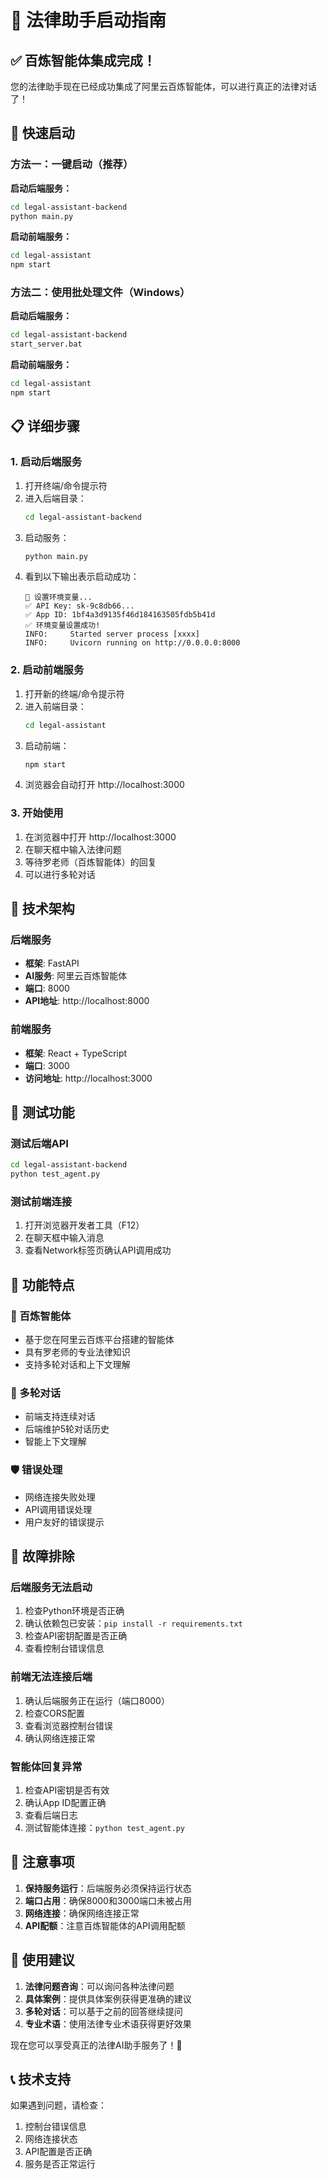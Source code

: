 # 🚀 法律助手启动指南

## ✅ 百炼智能体集成完成！

您的法律助手现在已经成功集成了阿里云百炼智能体，可以进行真正的法律对话了！

## 🎯 快速启动

### 方法一：一键启动（推荐）

**启动后端服务：**
```bash
cd legal-assistant-backend
python main.py
```

**启动前端服务：**
```bash
cd legal-assistant
npm start
```

### 方法二：使用批处理文件（Windows）

**启动后端服务：**
```bash
cd legal-assistant-backend
start_server.bat
```

**启动前端服务：**
```bash
cd legal-assistant
npm start
```

## 📋 详细步骤

### 1. 启动后端服务

1. 打开终端/命令提示符
2. 进入后端目录：
   ```bash
   cd legal-assistant-backend
   ```
3. 启动服务：
   ```bash
   python main.py
   ```
4. 看到以下输出表示启动成功：
   ```
   🔧 设置环境变量...
   ✅ API Key: sk-9c8db66...
   ✅ App ID: 1bf4a3d9135f46d184163505fdb5b41d
   ✅ 环境变量设置成功!
   INFO:     Started server process [xxxx]
   INFO:     Uvicorn running on http://0.0.0.0:8000
   ```

### 2. 启动前端服务

1. 打开新的终端/命令提示符
2. 进入前端目录：
   ```bash
   cd legal-assistant
   ```
3. 启动前端：
   ```bash
   npm start
   ```
4. 浏览器会自动打开 http://localhost:3000

### 3. 开始使用

1. 在浏览器中打开 http://localhost:3000
2. 在聊天框中输入法律问题
3. 等待罗老师（百炼智能体）的回复
4. 可以进行多轮对话

## 🔧 技术架构

### 后端服务
- **框架**: FastAPI
- **AI服务**: 阿里云百炼智能体
- **端口**: 8000
- **API地址**: http://localhost:8000

### 前端服务
- **框架**: React + TypeScript
- **端口**: 3000
- **访问地址**: http://localhost:3000

## 🧪 测试功能

### 测试后端API
```bash
cd legal-assistant-backend
python test_agent.py
```

### 测试前端连接
1. 打开浏览器开发者工具（F12）
2. 在聊天框中输入消息
3. 查看Network标签页确认API调用成功

## 🎉 功能特点

### 🤖 百炼智能体
- 基于您在阿里云百炼平台搭建的智能体
- 具有罗老师的专业法律知识
- 支持多轮对话和上下文理解

### 💬 多轮对话
- 前端支持连续对话
- 后端维护5轮对话历史
- 智能上下文理解

### 🛡️ 错误处理
- 网络连接失败处理
- API调用错误处理
- 用户友好的错误提示

## 🐛 故障排除

### 后端服务无法启动
1. 检查Python环境是否正确
2. 确认依赖包已安装：`pip install -r requirements.txt`
3. 检查API密钥配置是否正确
4. 查看控制台错误信息

### 前端无法连接后端
1. 确认后端服务正在运行（端口8000）
2. 检查CORS配置
3. 查看浏览器控制台错误
4. 确认网络连接正常

### 智能体回复异常
1. 检查API密钥是否有效
2. 确认App ID配置正确
3. 查看后端日志
4. 测试智能体连接：`python test_agent.py`

## 📝 注意事项

1. **保持服务运行**：后端服务必须保持运行状态
2. **端口占用**：确保8000和3000端口未被占用
3. **网络连接**：确保网络连接正常
4. **API配额**：注意百炼智能体的API调用配额

## 🎯 使用建议

1. **法律问题咨询**：可以询问各种法律问题
2. **具体案例**：提供具体案例获得更准确的建议
3. **多轮对话**：可以基于之前的回答继续提问
4. **专业术语**：使用法律专业术语获得更好效果

现在您可以享受真正的法律AI助手服务了！🎊

## 📞 技术支持

如果遇到问题，请检查：
1. 控制台错误信息
2. 网络连接状态
3. API配置是否正确
4. 服务是否正常运行
